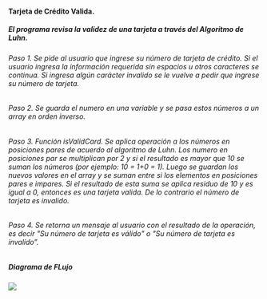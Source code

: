 
#### Tarjeta de Crédito Valida.

##### El programa revisa la validez de una tarjeta a través del Algoritmo de Luhn.

###### Paso 1. Se pide al usuario que ingrese su número de tarjeta de crédito. Si el usuario ingresa la información requerida sin espacios u otros caracteres se continua. Si ingresa algún carácter invalido se le vuelve a pedir que ingrese su número de tarjeta.

###### Paso 2. Se guarda el numero en una variable y se pasa estos números a un array en orden inverso.

###### Paso 3. Función isValidCard. Se aplica operación a los números en posiciones pares de acuerdo al algoritmo de Luhn. Los numero en posiciones par se multiplican por 2 y si el resultado es mayor que 10 se suman los números (por ejemplo: 10 = 1+0 = 1). Luego se guardan los nuevos valores en el array y se suman entre si los elementos en posiciones pares e impares. Si el resultado de esta suma se aplica residuo de 10 y es igual a 0, entonces es una tarjeta valida. De lo contrario el número de tarjeta es invalido.

###### Paso 4. Se retorna un mensaje al usuario con el resultado de la operación, es decir "Su número de tarjeta es válido" o "Su número de tarjeta es invalido”.

##### Diagrama de FLujo
![](http://www.nedgrafica.cl/andrea/validCard-andreaDiaz.png)
